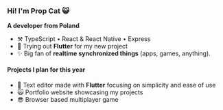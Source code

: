 ### Hi! I'm **Prop Cat** 😺
**A developer from Poland**

- ⚒️ TypeScript  •  React & React Native  •  Express
- 🌱 Trying out **Flutter** for my new project
- ✨ Big fan of **realtime synchronized things** (apps, games, anything).

#### Projects I plan for this year

- 📝 Text editor made with **Flutter** focusing on simplicity and ease of use
- 🙀 Portfolio website showcasing my projects
- 😎 Browser based multiplayer game
